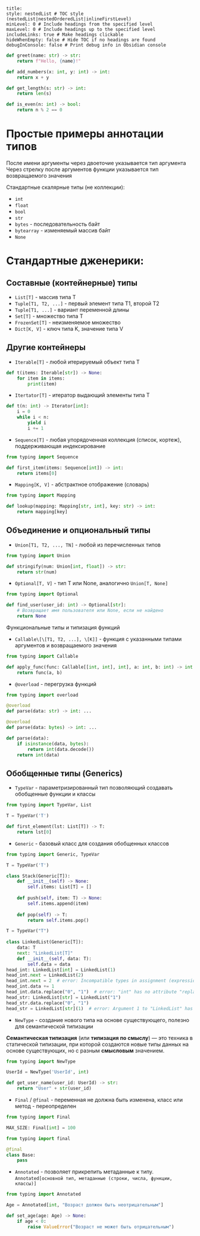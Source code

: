 ```table-of-contents
title: 
style: nestedList # TOC style (nestedList|nestedOrderedList|inlineFirstLevel)
minLevel: 0 # Include headings from the specified level
maxLevel: 0 # Include headings up to the specified level
includeLinks: true # Make headings clickable
hideWhenEmpty: false # Hide TOC if no headings are found
debugInConsole: false # Print debug info in Obsidian console
```
```python
def greet(name: str) -> str:
    return f"Hello, {name}!"

def add_numbers(x: int, y: int) -> int:
    return x + y

def get_length(s: str) -> int:
    return len(s)

def is_even(n: int) -> bool:
    return n % 2 == 0
```

# Простые примеры аннотации типов 

После имени аргументы через двоеточие указывается тип аргумента 
Через стрелку после аргументов функции указывается тип возвращаемого значения

Стандартные скалярные типы (не коллекции):
- `int`
- `float`
- `bool`
- `str`
- `bytes` - последовательность байт
- `bytearray` - изменяемый массив байт
- `None`

# Стандартные дженерики:

## Составные (контейнерные) типы
- `List[T]` - массив типа T
- `Tuple[T1, T2, ...]` - первый элемент типа T1, второй T2
- `Tuple[T1, ...]` - вариант переменной длины
- `Set[T]` - множество типа T
- `FrozenSet[T]` - неизменяемое множество
- `Dict[K, V]` - ключ типа K, значение типа V
## Другие контейнеры
- `Iterable[T]` - любой итерируемый объект типа T
```python
def t(items: Iterable[str]) -> None:
	for item in items:
		print(item)
```
- `Itertator[T]` - итератор выдающий элементы типа T
```python
def t(n: int) -> Iterator[int]:
	i = 0
	while i < n:
		yield i
		i += 1
```
- `Sequence[T]` - любая упорядоченная коллекция (список, кортеж), поддерживающая индексирование
```python
from typing import Sequence

def first_item(items: Sequence[int]) -> int:
    return items[0]

```
- `Mapping[K, V]` - абстрактное отображение (словарь)
```python
from typing import Mapping

def lookup(mapping: Mapping[str, int], key: str) -> int:
    return mapping[key]

```

## Объединение и опциональный типы

 - `Union[T1, T2, ..., TN]` - любой из перечисленных типов
```python
from typing import Union

def stringify(num: Union[int, float]) -> str:
    return str(num)

```
 
- `Optional[T, V]` - тип T или None, аналогично `Union[T, None]`
```python
from typing import Optional

def find_user(user_id: int) -> Optional[str]:
    # Возвращает имя пользователя или None, если не найдено
    return None

```

Функциональные типы и типизация функций
- `Callable\[\[T1, T2, ...], \[K]]` - функция с указанными типами аргументов и возвращаемого значения
```python
from typing import Callable

def apply_func(func: Callable[[int, int], int], a: int, b: int) -> int:
    return func(a, b)

```

- `@overload` - перегрузка функций
```python
from typing import overload

@overload
def parse(data: str) -> int: ...

@overload
def parse(data: bytes) -> int: ...

def parse(data):
    if isinstance(data, bytes):
        return int(data.decode())
    return int(data)
```

## Обобщенные типы (Generics)
- `TypeVar` - параметризированный тип позволяющий создавать обобщенные функции и классы
```python
from typing import TypeVar, List

T = TypeVar('T')

def first_element(lst: List[T]) -> T:
    return lst[0]

```
- `Generic` - базовый класс для создания обобщенных классов
```python
from typing import Generic, TypeVar

T = TypeVar('T')

class Stack(Generic[T]):
    def __init__(self) -> None:
        self.items: List[T] = []
    
    def push(self, item: T) -> None:
        self.items.append(item)
    
    def pop(self) -> T:
        return self.items.pop()

```


```python
T = TypeVar("T")
  
class LinkedList(Generic[T]):
    data: T
    next: "LinkedList[T]"
    def __init__(self, data: T):
        self.data = data
head_int: LinkedList[int] = LinkedList(1)
head_int.next = LinkedList(2)
head_int.next = 2  # error: Incompatible types in assignment (expression has type "int", variable has type "LinkedList[int]")
head_int.data += 1
head_int.data.replace("0", "1")  # error: "int" has no attribute "replace"
head_str: LinkedList[str] = LinkedList("1")
head_str.data.replace("0", "1")
head_str = LinkedList[str](1)  # error: Argument 1 to "LinkedList" has incompatible type "int"; expected "str"
```
- `NewType` - создание нового типа на основе существующего, полезно для семантической типизации

**Семантическая типизация** (или **типизация по смыслу**) — это техника в статической типизации, при которой создаются новые типы данных на основе существующих, но с разным **смысловым** значением.

```python
from typing import NewType

UserId = NewType('UserId', int)

def get_user_name(user_id: UserId) -> str:
    return "User" + str(user_id)

```
- `Final` / `@final` - переменная не должна быть изменена, класс или метод - переопределен
```python
from typing import Final

MAX_SIZE: Final[int] = 100

from typing import final

@final
class Base:
    pass

```
- `Annotated` - позволяет прикрепить метаданные к типу. `Annotated[основной тип, метаданные (строки, числа, функции, классы)]`
```python
from typing import Annotated

Age = Annotated[int, "Возраст должен быть неотрицательным"]

def set_age(age: Age) -> None:
    if age < 0:
        raise ValueError("Возраст не может быть отрицательным")

```